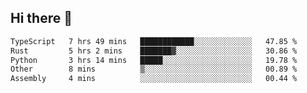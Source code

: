 ## Hi there 👋

<!--
**whirlun/whirlun** is a ✨ _special_ ✨ repository because its `README.md` (this file) appears on your GitHub profile.

Here are some ideas to get you started:

- 🔭 I’m currently working on ...
- 🌱 I’m currently learning ...
- 👯 I’m looking to collaborate on ...
- 🤔 I’m looking for help with ...
- 💬 Ask me about ...
- 📫 How to reach me: ...
- 😄 Pronouns: ...
- ⚡ Fun fact: ...
-->
<!--START_SECTION:waka-->

```txt
TypeScript   7 hrs 49 mins   ████████████░░░░░░░░░░░░░   47.85 %
Rust         5 hrs 2 mins    ███████▓░░░░░░░░░░░░░░░░░   30.86 %
Python       3 hrs 14 mins   █████░░░░░░░░░░░░░░░░░░░░   19.78 %
Other        8 mins          ▒░░░░░░░░░░░░░░░░░░░░░░░░   00.89 %
Assembly     4 mins          ░░░░░░░░░░░░░░░░░░░░░░░░░   00.44 %
```

<!--END_SECTION:waka-->
